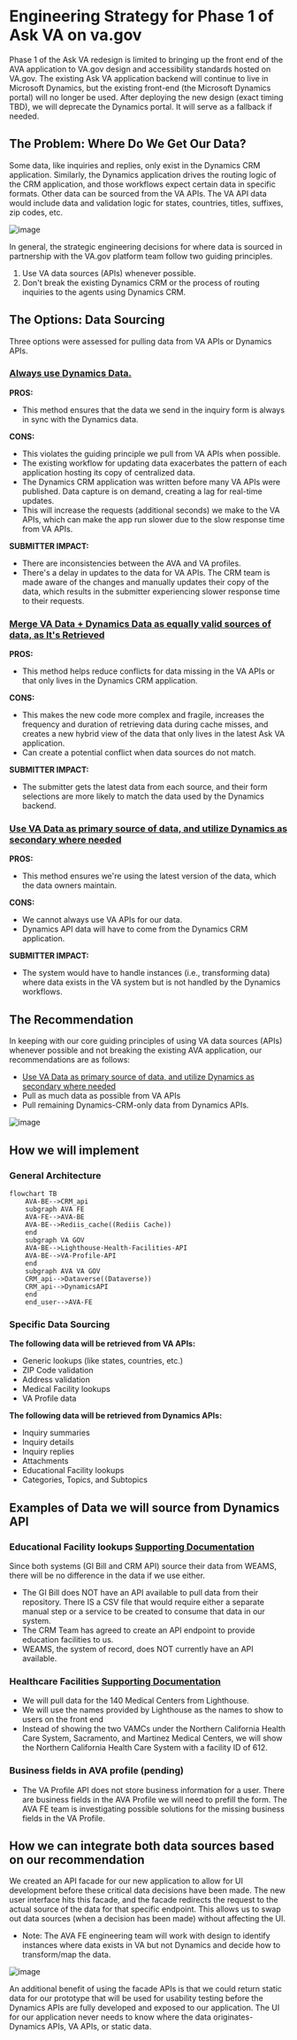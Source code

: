 # Engineering Strategy for Phase 1 of Ask VA on va.gov

Phase 1 of the Ask VA redesign is limited to bringing up the front end of the AVA application to VA.gov design and accessibility standards hosted on VA.gov. The existing Ask VA application backend will continue to live in Microsoft Dynamics, but the existing front-end (the Microsoft Dynamics portal) will no longer be used. After deploying the new design (exact timing TBD), we will deprecate the Dynamics portal. It will serve as a fallback if needed.

## The Problem: Where Do We Get Our Data?

Some data, like inquiries and replies, only exist in the Dynamics CRM application. Similarly, the Dynamics application drives the routing logic of the CRM application, and those workflows expect certain data in specific formats. Other data can be sourced from the VA APIs. The VA API data would include data and validation logic for states, countries, titles, suffixes, zip codes, etc.

![image](https://github.com/department-of-veterans-affairs/va.gov-team/assets/89649306/dac35d01-c217-4822-b059-536ff933ff5c)

In general, the strategic engineering decisions for where data is sourced in partnership with the VA.gov platform team follow two guiding principles.

1. Use VA data sources (APIs) whenever possible.
2. Don't break the existing Dynamics CRM or the process of routing inquiries to the agents using Dynamics CRM. 

## The Options: Data Sourcing

Three options were assessed for pulling data from VA APIs or Dynamics APIs.

### <ins>Always use Dynamics Data.</ins>

**PROS:** 

* This method ensures that the data we send in the inquiry form is always in sync with the Dynamics data.

**CONS:**

* This violates the guiding principle we pull from VA APIs when possible. 
* The existing workflow for updating data exacerbates the pattern of each application hosting its copy of centralized data. 
* The Dynamics CRM application was written before many VA APIs were published. Data capture is on demand, creating a lag for real-time updates. 
* This will increase the requests (additional seconds) we make to the VA APIs, which can make the app run slower due to the slow response time from VA APIs.

**SUBMITTER IMPACT:**

* There are inconsistencies between the AVA and VA profiles. 
* There's a delay in updates to the data for VA APIs. The CRM team is made aware of the changes and manually updates their copy of the data, which results in the submitter experiencing slower response time to their requests.  

### <ins>Merge VA Data + Dynamics Data as equally valid sources of data, as It's Retrieved</ins>

**PROS:** 

* This method helps reduce conflicts for data missing in the VA APIs or that only lives in the Dynamics CRM application.

**CONS:** 

* This makes the new code more complex and fragile, increases the frequency and duration of retrieving data during cache misses, and creates a new hybrid view of the data that only lives in the latest Ask VA application. 
* Can create a potential conflict when data sources do not match. 

**SUBMITTER IMPACT:** 

* The submitter gets the latest data from each source, and their form selections are more likely to match the data used by the Dynamics backend.

### <ins>Use VA Data as primary source of data, and utilize  Dynamics as secondary where needed</ins>

**PROS:** 

* This method ensures we're using the latest version of the data, which the data owners maintain.

**CONS:** 

* We cannot always use VA APIs for our data. 
* Dynamics API data will have to come from the Dynamics CRM application.

**SUBMITTER IMPACT:** 

* The system would have to handle instances (i.e., transforming data) where data exists in the VA system but is not handled by the Dynamics workflows.

## The Recommendation

In keeping with our core guiding principles of using VA data sources (APIs) whenever possible and not breaking the existing AVA application, our recommendations are as follows:

* [Use VA Data as primary source of data, and utilize  Dynamics as secondary where needed](#use-va-data-as-primary-source-of-data-and-utilize-dynamics-as-secondary-where-needed)
* Pull as much data as possible from VA APIs 
* Pull remaining Dynamics-CRM-only data from Dynamics APIs.

![image](https://github.com/department-of-veterans-affairs/va.gov-team/assets/89649306/9cc8897e-cefc-416b-adbb-d20a71a33606)

## How we will implement

### General Architecture

```mermaid
flowchart TB
    AVA-BE-->CRM_api
    subgraph AVA FE
    AVA-FE-->AVA-BE
    AVA-BE-->Rediis_cache((Rediis Cache))
    end    
    subgraph VA GOV
    AVA-BE-->Lighthouse-Health-Facilities-API
    AVA-BE-->VA-Profile-API
    end    
    subgraph AVA VA GOV
    CRM_api-->Dataverse((Dataverse))
    CRM_api-->DynamicsAPI
    end    
    end_user-->AVA-FE
```

### Specific Data Sourcing

**The following data will be retrieved from VA APIs:**

* Generic lookups (like states, countries, etc.)
* ZIP Code validation
* Address validation
* Medical Facility lookups
* VA Profile data

**The following data will be retrieved from Dynamics APIs:**

* Inquiry summaries
* Inquiry details
* Inquiry replies
* Attachments
* Educational Facility lookups
* Categories, Topics, and Subtopics
  
## Examples of Data we will source from Dynamics API 

### Educational Facility lookups [Supporting Documentation](https://github.com/department-of-veterans-affairs/va.gov-team/blob/master/products/ask-va/engineering/spikes/education_facility_data_sourcing.md)

Since both systems (GI Bill and CRM API) source their data from WEAMS, there will be no difference in the data if we use either.

* The GI Bill does NOT have an API available to pull data from their repository. There IS a CSV file that would require either a separate manual step or a service to be created to consume that data in our system.
* The CRM Team has agreed to create an API endpoint to provide education facilities to us.
* WEAMS, the system of record, does NOT currently have an API available.


### Healthcare Facilities [Supporting Documentation](https://github.com/department-of-veterans-affairs/va.gov-team/blob/master/products/ask-va/engineering/spikes/health_facility_data_sourcing.md)

* We will pull data for the 140 Medical Centers from Lighthouse.
* We will use the names provided by Lighthouse as the names to show to users on the front end
* Instead of showing the two VAMCs under the Northern California Health Care System, Sacramento, and Martinez Medical Centers, we will show the Northern California Health Care System with a facility ID of 612.

### Business fields in AVA profile (pending)

* The VA Profile API does not store business information for a user. There are business fields in the AVA Profile we will need to prefill the form. The AVA FE team is investigating possible solutions for the missing business fields in the VA Profile.

## How we can integrate both data sources based on our recommendation 

We created an API facade for our new application to allow for UI development before these critical data decisions have been made. The new user interface hits this facade, and the facade redirects the request to the actual source of the data for that specific endpoint. This allows us to swap out data sources (when a decision has been made) without affecting the UI.

* Note: The AVA FE engineering team will work with design to identify instances where data exists in VA but not Dynamics and decide how to transform/map the data.

![image](https://github.com/department-of-veterans-affairs/va.gov-team/assets/89649306/cfa3a31f-2ca2-4381-a630-6024f4daadd1)

An additional benefit of using the facade APIs is that we could return static data for our prototype that will be used for usability testing before the Dynamics APIs are fully developed and exposed to our application. The UI for our application never needs to know where the data originates- Dynamics APIs, VA APIs, or static data.
